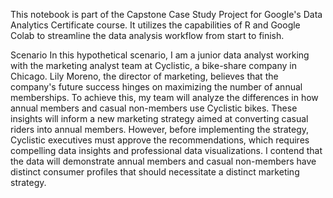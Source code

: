 This notebook is part of the Capstone Case Study Project for Google's Data Analytics Certificate course. It utilizes the capabilities of R and Google Colab to streamline the data analysis workflow from start to finish.

Scenario
In this hypothetical scenario, I am a junior data analyst working with the marketing analyst team at Cyclistic, a bike-share company in Chicago. Lily Moreno, the director of marketing, believes that the company's future success hinges on maximizing the number of annual memberships. To achieve this, my team will analyze the differences in how annual members and casual non-members use Cyclistic bikes. These insights will inform a new marketing strategy aimed at converting casual riders into annual members. However, before implementing the strategy, Cyclistic executives must approve the recommendations, which requires compelling data insights and professional data visualizations. I contend that the data will demonstrate annual members and casual non-members have distinct consumer profiles that should necessitate a distinct marketing strategy.
